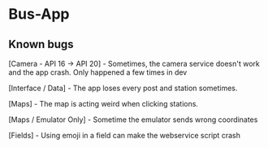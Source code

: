 # Bus-App

## Known bugs
[Camera - API 16 -> API 20] - Sometimes, the camera service doesn't work and the app crash. Only happened a few times in dev

[Interface / Data] - The app loses every post and station sometimes.

[Maps] - The map is acting weird when clicking stations.

[Maps / Emulator Only] - Sometime the emulator sends wrong coordinates

[Fields] - Using emoji in a field can make the webservice script crash
